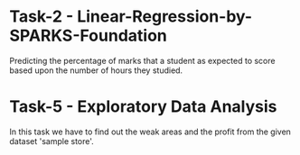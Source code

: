 # Task-2 - Linear-Regression-by-SPARKS-Foundation

Predicting the percentage of marks that a student as expected to score based upon the number of hours they studied. 

# Task-5 - Exploratory Data Analysis 

In this task we have to find out the weak areas and the profit from the given dataset 'sample store'.
